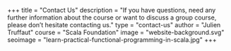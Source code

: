 +++
title = "Contact Us"
description = "If you have questions, need any further information about the course or want to discuss a group course, please don’t hesitate contacting us."
type = "contact-us"
author = "Julien Truffaut"
course = "Scala Foundation"
image = "website-background.svg"
seoimage = "learn-practical-functional-programming-in-scala.jpg"
+++

